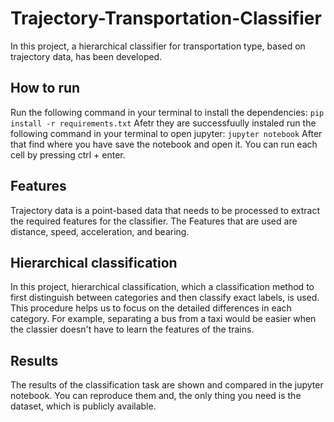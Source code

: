 # Trajectory-Transportation-Classifier
In this project, a hierarchical classifier for transportation type, based on trajectory data, has been developed. 

## How to run
Run the following command in your terminal to install the dependencies:
```pip install -r requirements.txt```
Afetr they are successfuully instaled run the following command in your terminal to open jupyter:
```jupyter notebook```
After that find where you have save the notebook and open it. You can run each cell by pressing ctrl + enter.

## Features
Trajectory data is a point-based data that needs to be processed to extract the required features for the classifier. The Features that are used are distance, speed, acceleration, and bearing. 

## Hierarchical classification
In this project, hierarchical classification, which a classification method to first distinguish between categories and then classify exact labels, is used. This procedure helps us to focus on the detailed differences in each category. For example, separating a bus from a taxi would be easier when the classier doesn't have to learn the features of the trains.

## Results

The results of the classification task are shown and compared in the jupyter notebook. You can reproduce them and, the only thing you need is the dataset, which is publicly available.
